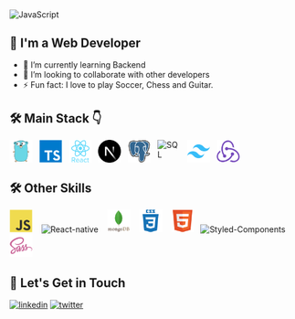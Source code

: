 <div id="header">
  <img src="https://github.com/MariaLetta/free-gophers-pack/blob/master/illustrations/svg/14.svg" title="" alt="JavaScript" width="800" height="400"  align="center"/>&nbsp; &nbsp; 
  <!--  width="400" height="200" -->
</div>

## 🚀 I'm a Web Developer

- 🌱 I’m currently learning Backend
- 👯 I’m looking to collaborate with other developers
- ⚡ Fun fact: I love to play Soccer, Chess and Guitar.

<!-- [![Top Langs](https://github-readme-stats.vercel.app/api/top-langs/?username=mrkouhadi&layout=donut)](https://github.com/anuraghazra/github-readme-stats) -->
## 🛠 Main Stack  &#128071;
<div style="display:flex;">
    <img src="https://github.com/devicons/devicon/blob/master/icons/go/go-original.svg" title="Golang" alt="golang" width="40" height="40"/> &nbsp; &nbsp; 
    <img src="https://github.com/devicons/devicon/blob/master/icons/typescript/typescript-original.svg" title="Typescript" alt="Typescript" width="40" height="40"/>&nbsp; &nbsp;
    <img src="https://github.com/devicons/devicon/blob/master/icons/react/react-original-wordmark.svg" title="React" alt="React" width="40" height="40"/>&nbsp; &nbsp; 
    <img src="https://github.com/devicons/devicon/blob/master/icons/nextjs/nextjs-original.svg" title="nextjs" alt="nextjs" width="40" height="40"/> &nbsp; &nbsp; 
    <img src="https://github.com/devicons/devicon/blob/master/icons/postgresql/postgresql-original.svg" title="postgresql" alt="postgresql " width="40" height="40"/>&nbsp; &nbsp;
    <img src="https://user-images.githubusercontent.com/68134403/232219651-7ca9b453-33f7-46e8-ba8b-70396cd6e396.png" title="SQL" alt="SQL " width="40" height="40"/>&nbsp; &nbsp;
    <img src="https://github.com/devicons/devicon/blob/master/icons/tailwindcss/tailwindcss-original.svg" title="Tailwind Css" alt="Tailwind Css" width="40" height="40"/>&nbsp; &nbsp;
  <img src="https://github.com/devicons/devicon/blob/master/icons/redux/redux-original.svg" title="Redux" alt="Redux " width="40" height="40"/>&nbsp; &nbsp;
</div>
  
##  🛠 Other Skills 
  <div>
  <img src="https://github.com/devicons/devicon/blob/master/icons/javascript/javascript-original.svg" title="JavaScript" alt="JavaScript" width="40" height="40"/>&nbsp; &nbsp; 
 <img src="https://user-images.githubusercontent.com/68134403/219951913-7505eb93-0179-4e55-84ff-fcae4d9fb195.jpeg" title="React-Native" alt="React-native" width="50" height="40"/>&nbsp; &nbsp; 
  <img src="https://github.com/devicons/devicon/blob/master/icons/mongodb/mongodb-original-wordmark.svg" title="Mongodb" alt="Mongodb" width="40" height="40"/>&nbsp; &nbsp;
<img src="https://github.com/devicons/devicon/blob/master/icons/css3/css3-plain-wordmark.svg"  title="CSS3" alt="CSS3" width="40" height="40"/>&nbsp; &nbsp; 
<img src="https://github.com/devicons/devicon/blob/master/icons/html5/html5-original.svg" title="HTML5" alt="HTML" width="40" height="40"/>&nbsp;&nbsp; 
<img src="https://user-images.githubusercontent.com/68134403/160449869-60c77c3f-bb31-482f-9c2f-9f8e6abec654.svg" title="Styled-Components" alt="Styled-Components" width="40" height="40"/>&nbsp; &nbsp;
<img src="https://github.com/devicons/devicon/blob/master/icons/sass/sass-original.svg" title="sass" alt="Sass" width="40" height="40"/>&nbsp; &nbsp;
</div>

## 🔗 Let's Get in Touch
<!-- [![portfolio](https://img.shields.io/badge/my_portfolio-000?style=for-the-badge&logo=ko-fi&logoColor=white)](https://mrkouhadi.com/) -->
[![linkedin](https://img.shields.io/badge/linkedin-0A66C2?style=for-the-badge&logo=linkedin&logoColor=white)](https://www.linkedin.com/in/mrkouhadi/)
[![twitter](https://img.shields.io/badge/twitter-1DA1F2?style=for-the-badge&logo=twitter&logoColor=white)](https://twitter.com/mrkouhadi)
